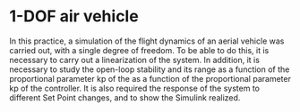 # 1-DOF air vehicle
In this practice, a simulation of the flight dynamics of an aerial vehicle was carried out,
with a single degree of freedom. To be able to do this, it is necessary to carry out a linearization of the system.
In addition, it is necessary to study the open-loop stability and its range as a function of the proportional parameter kp of the
as a function of the proportional parameter kp of the controller. It is also required the response of the system
to different Set Point changes, and to show the Simulink realized.
